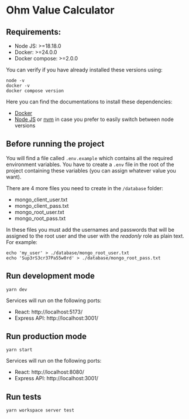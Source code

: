 # Ohm Value Calculator

## Requirements:
- Node JS: >=18.18.0
- Docker: >=24.0.0
- Docker compose: >=2.0.0

You can verify if you have already installed these versions using:

```shell
node -v
docker -v
docker compose version
```

Here you can find the documentations to install these dependencies:

- [Docker](https://docs.docker.com/engine/install/)
- [Node JS](https://nodejs.org/en/download) or [nvm](https://github.com/nvm-sh/nvm#installing-and-updating) in case you prefer to easily switch between node versions

## Before running the project
You will find a file called `.env.example` which contains all the required environment variables. You have to create a `.env` file in the root of the project containing these variables (you can assign whatever value you want).

There are 4 more files you need to create in the `/database` folder:

- mongo_client_user.txt
- mongo_client_pass.txt
- mongo_root_user.txt
- mongo_root_pass.txt

In these files you must add the usernames and passwords that will be assigned to the root user and the user with the *readonly* role as plain text. For example:
```shell
echo 'my_user' > ./database/mongo_root_user.txt
echo 'Sup3rS3cr37Pa55w0rd' > ./database/mongo_root_pass.txt
```

## Run development mode
```shell
yarn dev
```

Services will run on the following ports:
- React: http://localhost:5173/
- Express API: http://localhost:3001/

## Run production mode
```shell
yarn start
```

Services will run on the following ports:
- React: http://localhost:8080/
- Express API: http://localhost:3001/

## Run tests
```shell
yarn workspace server test
```